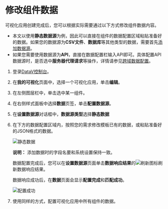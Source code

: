 # 修改组件数据

可视化应用创建完成后，您可以根据实际需要通过以下方式修改组件数据内容。

-   本文以使用**静态数据源**为例，因此可以直接在组件的数据配置区域粘贴准备好的数据。如果您的数据源为**CSV文件**、**数据库**等其他类型的数据，需要首先[添加数据源](/intl.zh-CN/管理数据源/添加数据源/添加数据源概述.md)。
-   如果您需要使用数据源为**API**，直接在数据配置栏输入API即可。具体配置API数据源时，是否选中**服务器代理请求**等操作，详情请参见[跨域数据配置](https://help.aliyun.com/document_detail/64140.html?spm=a2c4g.11186623.6.791.28d524a3MrlT6u)。

1.  登录[DataV控制台](https://datav.alibabacloud.com/)。

2.  在**我的可视化**页面中，选择一个可视化应用，单击**编辑**。

3.  在左侧图层栏中，单击选中某一组件。

4.  在右侧样式面板中选择**数据**页签，单击**配置数据源**。

5.  在**设置数据源**对话框中，**数据源类型**选择**静态数据**

6.  在下方的数据配置区域内，按照您的需求修改模板已有的数据，或粘贴准备好的JSON格式的数据。

    ![静态数据](https://static-aliyun-doc.oss-accelerate.aliyuncs.com/assets/img/zh-CN/7092333951/p96719.png)

    **说明：** 添加数据时的字段名要和系统设置保持一致。

    数据配置完成后，您可以在**设置数据源**页面单击**数据响应结果**的![刷新](https://static-aliyun-doc.oss-accelerate.aliyuncs.com/assets/img/zh-CN/8092333951/p95948.png)图标刷新数据响应结果。

    数据响应成功后，在**数据**页面会显示**配置完成**和**匹配成功**。

    ![配置成功](https://static-aliyun-doc.oss-accelerate.aliyuncs.com/assets/img/zh-CN/8092333951/p10324.png)

7.  使用同样的方式，配置可视化应用中所有组件的数据。


